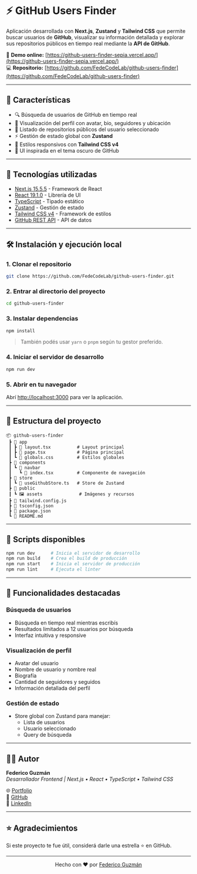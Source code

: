 # ⚡ GitHub Users Finder

Aplicación desarrollada con **Next.js**, **Zustand** y **Tailwind CSS** que permite buscar usuarios de **GitHub**, visualizar su información detallada y explorar sus repositorios públicos en tiempo real mediante la **API de GitHub**.

🔗 **Demo online:** [https://github-users-finder-sepia.vercel.app/](https://github-users-finder-sepia.vercel.app/)  
💻 **Repositorio:** [https://github.com/FedeCodeLab/github-users-finder](https://github.com/FedeCodeLab/github-users-finder)

---

## 🚀 Características

- 🔍 Búsqueda de usuarios de GitHub en tiempo real
- 👤 Visualización del perfil con avatar, bio, seguidores y ubicación
- 📂 Listado de repositorios públicos del usuario seleccionado
- ⚡ Gestión de estado global con **Zustand**
- 🎨 Estilos responsivos con **Tailwind CSS v4**
- 🌙 UI inspirada en el tema oscuro de GitHub

---

## 🧩 Tecnologías utilizadas

- [Next.js 15.5.5](https://nextjs.org/) - Framework de React
- [React 19.1.0](https://react.dev/) - Librería de UI
- [TypeScript](https://www.typescriptlang.org/) - Tipado estático
- [Zustand](https://github.com/pmndrs/zustand) - Gestión de estado
- [Tailwind CSS v4](https://tailwindcss.com/) - Framework de estilos
- [GitHub REST API](https://docs.github.com/en/rest) - API de datos

---

## 🛠️ Instalación y ejecución local

### 1. Clonar el repositorio
```bash
git clone https://github.com/FedeCodeLab/github-users-finder.git
```

### 2. Entrar al directorio del proyecto
```bash
cd github-users-finder
```

### 3. Instalar dependencias
```bash
npm install
```

> También podés usar `yarn` o `pnpm` según tu gestor preferido.

### 4. Iniciar el servidor de desarrollo
```bash
npm run dev
```

### 5. Abrir en tu navegador

Abrí [http://localhost:3000](http://localhost:3000) para ver la aplicación.

---

## 🧠 Estructura del proyecto
```
📦 github-users-finder
 ┣ 📂 app
 ┃ ┣ 📜 layout.tsx          # Layout principal
 ┃ ┣ 📜 page.tsx            # Página principal
 ┃ ┗ 📜 globals.css         # Estilos globales
 ┣ 📂 components
 ┃ ┗ 📂 navbar
 ┃   ┗ 📜 index.tsx         # Componente de navegación
 ┣ 📂 store
 ┃ ┗ 📜 useGithubStore.ts   # Store de Zustand
 ┣ 📂 public
 ┃ ┗ 🖼️ assets              # Imágenes y recursos
 ┣ 📜 tailwind.config.js
 ┣ 📜 tsconfig.json
 ┣ 📜 package.json
 ┗ 📜 README.md
```

---

## 🔧 Scripts disponibles
```bash
npm run dev      # Inicia el servidor de desarrollo
npm run build    # Crea el build de producción
npm run start    # Inicia el servidor de producción
npm run lint     # Ejecuta el linter
```

---

## 🌟 Funcionalidades destacadas

### Búsqueda de usuarios
- Búsqueda en tiempo real mientras escribís
- Resultados limitados a 12 usuarios por búsqueda
- Interfaz intuitiva y responsive

### Visualización de perfil
- Avatar del usuario
- Nombre de usuario y nombre real
- Biografía
- Cantidad de seguidores y seguidos
- Información detallada del perfil

### Gestión de estado
- Store global con Zustand para manejar:
  - Lista de usuarios
  - Usuario seleccionado
  - Query de búsqueda

---

## 🧑‍💻 Autor

**Federico Guzmán**  
_Desarrollador Frontend | Next.js • React • TypeScript • Tailwind CSS_

🌐 [Portfolio](https://tu-portfolio.com)  
🐙 [GitHub](https://github.com/FedeCodeLab)  
💼 [LinkedIn](https://linkedin.com/in/tu-perfil)

---

## ⭐ Agradecimientos

Si este proyecto te fue útil, considerá darle una estrella ⭐ en GitHub.

---

<div align="center">
  Hecho con ❤️ por <a href="https://github.com/FedeCodeLab">Federico Guzmán</a>
</div>
